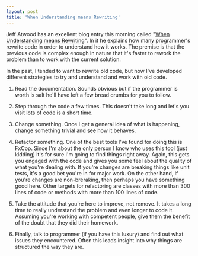 ```yaml
---
layout: post
title: 'When Understanding means Rewriting'
---
```

Jeff Atwood has an excellent blog entry this morning called "[When Understanding means Rewriting](http://www.codinghorror.com/blog/archives/000684.html)". In it he explains how many programmer's rewrite code in order to understand how it works. The premise is that the previous code is complex enough in nature that it's faster to rework the problem than to work with the current solution.

In the past, I tended to want to rewrite old code, but now I've developed different strategies to try and understand and work with old code.

1. Read the documentation. Sounds obvious but if the programmer is worth is salt he'll have left a few bread crumbs for you to follow.

2. Step through the code a few times. This doesn't take long and let's you visit lots of code is a short time.

3. Change something. Once I get a general idea of what is happening, change something trivial and see how it behaves. 

4. Refactor something. One of the best tools I've found for doing this is FxCop. Since I'm about the only person I know who uses this tool (just kidding) it's for sure I'm going to find things right away. Again, this gets you engaged with the code and gives you some feel about the quality of what you're dealing with. If you're changes are breaking things like unit tests, it's a good bet you're in for major work. On the other hand, if you're changes are non-breraking, then perhaps you have something good here. Other targets for refactoring are classes with more than 300 lines of code or methods with more than 100 lines of code.

5. Take the attitude that you're here to improve, not remove. It takes a long time to really understand the problem and even longer to code it. Assuming you're working with competent people, give them the benefit of the doubt that they did their homework.

6. Finally, talk to programmer (if you have this luxury) and find out what issues they encountered. Often this leads insight into why things are structured the way they are.
